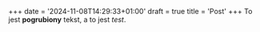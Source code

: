+++
date = '2024-11-08T14:29:33+01:00'
draft = true
title = 'Post'
+++
To jest **pogrubiony** tekst, a to jest *test*.
